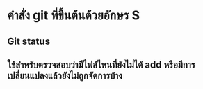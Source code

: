 # คำสั่ง git ที่ขึ้นต้นด้วยอักษร S
## Git status
## ใช้สำหรับตรวจสอบว่ามีไฟล์ไหนที่ยังไม่ได้ add หรือมีการเปลี่ยนแปลงแล้วยังไม่ถูกจัดการบ้าง
